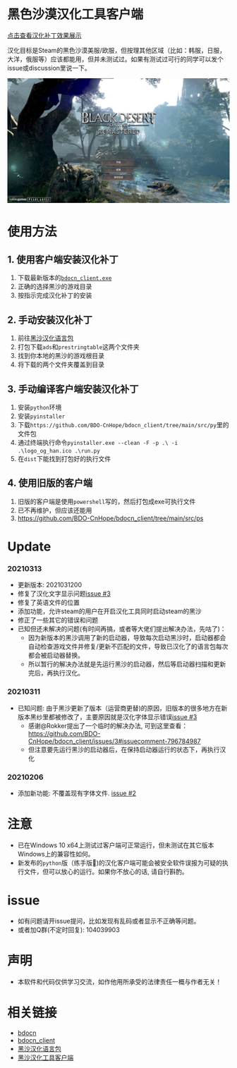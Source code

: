 # 黑色沙漠汉化工具客户端
[点击查看汉化补丁效果展示](SHOW_SC.md)

汉化目标是Steam的黑色沙漠美服/欧服，但按理其他区域（比如：韩服，日服，大洋，俄服等）应该都能用，但并未测试过。如果有测试过可行的同学可以发个issue或discussion里说一下。

![image](./images/cn1.PNG)

# 使用方法
## 1. 使用客户端安装汉化补丁
1. 下载最新版本的[`bdocn_client.exe`](https://github.com/BDO-CnHope/bdocn_client/releases)
2. 正确的选择黑沙的游戏目录
3. 按指示完成汉化补丁的安装
## 2. 手动安装汉化补丁
1. 前往[黑沙汉化语言包](https://github.com/BDO-CnHope/bdocn)
2. 打包下载`ads`和`prestringtable`这两个文件夹
3. 找到你本地的黑沙的游戏根目录
4. 将下载的两个文件夹覆盖到目录
## 3. 手动编译客户端安装汉化补丁
1. 安装`python`环境
2. 安装`pyinstaller`
3. 下载`https://github.com/BDO-CnHope/bdocn_client/tree/main/src/py`里的文件包
4. 通过终端执行命令`pyinstaller.exe --clean -F -p .\ -i .\logo_og_han.ico .\run.py`
5. 在`dist`下能找到打包好的执行文件
## 4. 使用旧版的客户端
1. 旧版的客户端是使用`powershell`写的，然后打包成exe可执行文件
2. 已不再维护，但应该还能用
3. https://github.com/BDO-CnHope/bdocn_client/tree/main/src/ps

# Update
### 20210313
- 更新版本: 2021031200
- 修复了汉化文字显示问题[issue #3](https://github.com/BDO-CnHope/bdocn_client/issues/3)
- 修复了英语文件的位置
- 添加功能，允许steam的用户在开启汉化工具同时启动steam的黑沙
- 修正了一些其它的错误和问题
- 已知但还未解决的问题(有时间再搞，或者等大佬们提出解决办法，先咕了)：
  - 因为新版本的黑沙调用了新的启动器，导致每次启动黑沙时，启动器都会自动检查游戏文件并修复/更新不匹配的文件，导致已汉化了的语言包每次都会被启动器替换。
  - 所以暂行的解决办法就是先运行黑沙的启动器，然后等启动器扫描和更新完后，再执行汉化。

### 20210311
- 已知问题: 由于黑沙更新了版本（运营商更替)的原因，旧版本的很多地方在新版本黑纱里都被修改了，主要原因就是汉化字体显示错误[issue #3](https://github.com/BDO-CnHope/bdocn_client/issues/3)
  - 感谢@Rokker提出了一个临时的解决办法, 可到这里查看：https://github.com/BDO-CnHope/bdocn_client/issues/3#issuecomment-796784987
  - 但注意要先运行黑沙的启动器后，在保持启动器运行的状态下，再执行汉化

### 20210206
- 添加新功能: 不覆盖现有字体文件. [issue #2](https://github.com/BDO-CnHope/bdocn_client/issues/2)

# 注意
- 已在Windows 10 x64上测试过客户端可正常运行，但未测试在其它版本Windows上的兼容性如何。
- 新发布的`python`版（练手版🙈)的汉化客户端可能会被安全软件误报为可疑的执行文件，但可以放心的运行。如果你不放心的话, 请自行斟酌。

# issue
- 如有问题请开issue提问，比如发现有乱码或者显示不正确等问题。
- 或者加Q群(不定时回复): 104039903

# 声明
- 本软件和代码仅供学习交流，如作他用所承受的法律责任一概与作者无关！

# 相关链接
- [bdocn](https://github.com/BDO-CnHope/bdocn)
- [bdocn_client](https://github.com/BDO-CnHope/bdocn_client)
- [黑沙汉化语言包](https://gitee.com/bdo-cnhope/bdocn)
- [黑沙汉化工具客户端](https://gitee.com/bdo-cnhope/bdocn_client)

